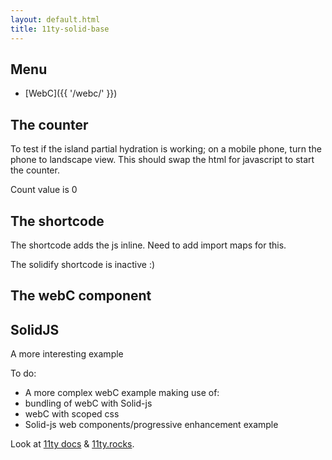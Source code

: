 ```yaml
---
layout: default.html
title: 11ty-solid-base
---
```


## Menu
- [WebC]({{ '/webc/' }})

<menu></menu>

## The counter
To test if the island partial hydration is working; on a mobile phone, turn the phone to landscape view. This should swap the html for javascript to start the counter.

<is-land on:media="(min-width: 30em)">
  <counter-component>
    <p>Count value is 0</p>
  </counter-component>
  <template data-island="replace">
    <p id="app"></p>
    <script type="module" src="{{ '/app/app.js' | hash }}"></script>
  </template>
</is-land>


## The shortcode
The shortcode adds the js inline. Need to add import maps for this.

<is-land on:media="(min-width: 30em)">
  <shortcode-component>
    <p>The solidify shortcode is inactive :)</p>
  </shortcode-component>
  <template data-island="replace">
    <p id="shorty"></p>

{% solid "shorty" "zbundleOff" %}
import { render } from 'https://esm.sh/solid-js/web';

function Solidify() {
  return <div>The solidify shortcode is active!</div>;
}

render(() => <Solidify />, document.getElementById('shorty'))
{% endsolid %}
    
  </template>
</is-land> 

## The webC component

<tester></tester>


## SolidJS
A more interesting example

<p id="wordapp"></p>
<script type="module" src="{{ '/app/fetch.js' | hash }}"></script>


To do: 
 - A more complex webC example making use of:
 - bundling of webC with Solid-js
 - webC with scoped css
 - Solid-js web components/progressive enhancement example

Look at [11ty docs](https://www.11ty.dev/docs/languages/webc/) & [11ty.rocks](https://11ty.rocks/).
